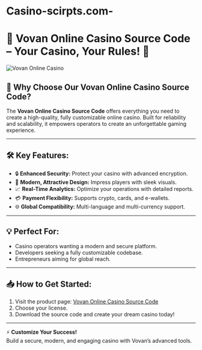 # Casino-scirpts.com-


# 🎰 Vovan Online Casino Source Code – Your Casino, Your Rules! 🌟

![Vovan Online Casino](https://casino-scripts.com/wp-content/uploads/2024/09/Vovan-casino.png)

## 🚀 Why Choose Our Vovan Online Casino Source Code?

The **Vovan Online Casino Source Code** offers everything you need to create a high-quality, fully customizable online casino. Built for reliability and scalability, it empowers operators to create an unforgettable gaming experience.

---

## 🛠 Key Features:

- 🔒 **Enhanced Security:** Protect your casino with advanced encryption.
- 🎨 **Modern, Attractive Design:** Impress players with sleek visuals.
- 📈 **Real-Time Analytics:** Optimize your operations with detailed reports.
- 💳 **Payment Flexibility:** Supports crypto, cards, and e-wallets.
- 🌐 **Global Compatibility:** Multi-language and multi-currency support.

---

## 💡 Perfect For:

- Casino operators wanting a modern and secure platform.
- Developers seeking a fully customizable codebase.
- Entrepreneurs aiming for global reach.

---

## 📥 How to Get Started:

1. Visit the product page: [Vovan Online Casino Source Code](https://www.casino-scripts.com/product/vovan-online-casino-source-code/)
2. Choose your license.
3. Download the source code and create your dream casino today!

---

⚡️ **Customize Your Success!**  
Build a secure, modern, and engaging casino with Vovan’s advanced tools.

